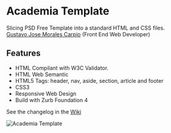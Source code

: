 # Academia Template

Slicing PSD Free Template into a standard HTML and CSS files.<br>
[Gustavo Jose Morales Carpio](http://about.me/gustavo.morales) (Front End Web Developer)

## Features
- HTML Compilant with W3C Validator.
- HTML Web Semantic
- HTML5 Tags: header, nav, aside, section, article and footer
- CSS3
- Responsive Web Design
- Build with Zurb Foundation 4

See the changelog in the [Wiki](https://github.com/gmoralesc/academia/wiki)

![Academia Template](https://dl.dropboxusercontent.com/u/108552800/academia.png "Screenshot")

